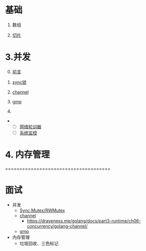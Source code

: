 # 基础

1. 数组

2. [切片](./study/基础/1.切片.md)

# 3.并发
0. [前言](./study/并发/基于共享变量的并发.md)

1. [sync锁](./study/3.并发/1.sync.md)

2. [channel](./study/并发/channel.md)

3. [gmp](./study/3.并发/3.gmp.md)
4. 

- - [ ] [网络轮训器](./study/3.并发/网络轮训器.md)
  - [ ] [系统监控](./study/3.并发/4.系统监控.md)

# 4. 内存管理



=====================================

# 面试
- 并发
  - [Sync.Mutex/RWMutex](./study/3.并发/1.sync.md)
  - [channel](./study/3.并发/2.channel.md)
    - https://draveness.me/golang/docs/part3-runtime/ch06-concurrency/golang-channel/
  - [gmp]()
- 内存管理
  - 垃圾回收、三色标记